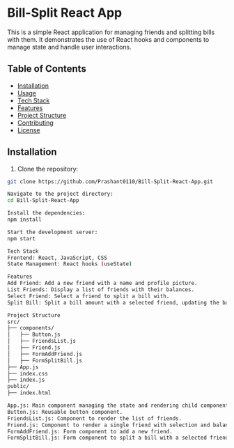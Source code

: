 # Bill-Split React App

This is a simple React application for managing friends and splitting bills with them. It demonstrates the use of React hooks and components to manage state and handle user interactions.

## Table of Contents

- [Installation](#installation)
- [Usage](#usage)
- [Tech Stack](#tech-stack)
- [Features](#features)
- [Project Structure](#project-structure)
- [Contributing](#contributing)
- [License](#license)

## Installation

1. Clone the repository:

```bash
git clone https://github.com/Prashant0110/Bill-Split-React-App.git

Navigate to the project directory:
cd Bill-Split-React-App

Install the dependencies:
npm install

Start the development server:
npm start

Tech Stack
Frontend: React, JavaScript, CSS
State Management: React hooks (useState)

Features
Add Friend: Add a new friend with a name and profile picture.
List Friends: Display a list of friends with their balances.
Select Friend: Select a friend to split a bill with.
Split Bill: Split a bill amount with a selected friend, updating the balance accordingly.

Project Structure
src/
├── components/
│   ├── Button.js
│   ├── FriendsList.js
│   ├── Friend.js
│   ├── FormAddFriend.js
│   ├── FormSplitBill.js
├── App.js
├── index.css
├── index.js
public/
├── index.html

App.js: Main component managing the state and rendering child components.
Button.js: Reusable button component.
FriendsList.js: Component to render the list of friends.
Friend.js: Component to render a single friend with selection and balance information.
FormAddFriend.js: Form component to add a new friend.
FormSplitBill.js: Form component to split a bill with a selected friend.


